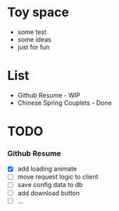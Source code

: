 # Toy space

- some test
- some ideas
- just for fun 
# List

- Github Resume - WIP
- Chinese Spring Couplets - Done

# TODO
### Github Resume 
- [x] add loading animate
- [ ] move request logic to client
- [ ] save config data to db
- [ ] add download button
- [ ] ...
